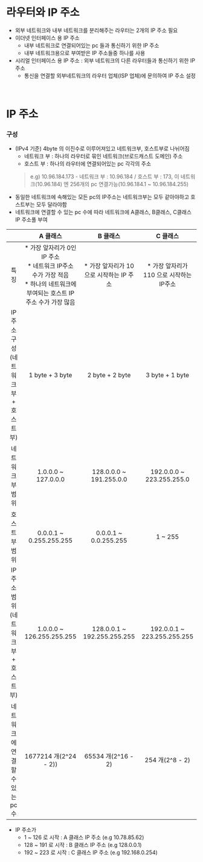# 라우터와 IP 주소
* 외부 네트워크와 내부 네트워크를 분리해주는 라우터는 2개의 IP 주소 필요
* 이더넷 인터페이스 용 IP 주소
   * 내부 네트워크로 연결되어있는 pc 들과 통신하기 위한 IP 주소
   * 내부 네트워크용으로 부여받은 IP 주소들중 하나를 사용
* 시리얼 인터페이스 용 IP 주소 : 외부 네트워크의 다른 라우터들과 통신하기 위한 IP 주소
   * 통신을 연결할 외부네트워크의 라우터 업체(ISP 업체)에 문의하여 IP 주소 설정

<br>

# IP 주소
### 구성
* (IPv4 기준) 4byte 의 이진수로 이루어져있고 네트워크부, 호스트부로 나뉘어짐
   * 네트워크 부 : 하나의 라우터로 묶인 네트워크(브로드캐스트 도메인) 주소
   * 호스트 부 : 하나의 라우터에 연결되어있는 pc 각각의 주소
   > e.g) 10.96.184.173 - 네트워크 부 : 10.96.184 / 호스트 부 : 173, 이 네트워크(10.96.184) 엔 256개의 pc 연결가능(10.96.184.1 ~ 10.96.184.255)
* 동일한 네트워크에 속해있는 모든 pc의 IP주소는 네트워크부는 모두 같아야하고 호스트부는 모두 달라야함
* 네트워크에 연결할 수 있는 pc 수에 따라 네트워크에 A클래스, B클래스, C클래스 IP 주소풀 부여

|		| A 클래스 	| B 클래스 	| C 클래스 	|
|:---:	|:---:		|:---:		|:---:		|
| 특징 |* 가장 앞자리가 0인 IP 주소 <br> * 네트워크 IP주소 수가 가장 적음 <br> * 하나의 네트워크에 부여되는 호스트 IP 주소 수가 가장 많음|* 가장 앞자리가 10 으로 시작하는 IP 주소|* 가장 앞자리가 110 으로 시작하는 IP주소|
|IP 주소 구성(네트워크 부 + 호스트 부)|1 byte + 3 byte|2 byte + 2 byte|3 byte + 1 byte|
|네트워크부 범위|1.0.0.0 ~ 127.0.0.0|128.0.0.0 ~ 191.255.0.0|192.0.0.0 ~ 223.255.255.0|
|호스트부 범위|0.0.0.1 ~ 0.255.255.255|0.0.0.1 ~ 0.0.255.255|1 ~ 255|
|IP 주소 범위(네트워크부 + 호스트부)|1.0.0.0 ~ 126.255.255.255|128.0.0.1 ~ 192.255.255.255|192.0.0.1 ~ 223.255.255.255|
|네트워크에 연결할 수 있는 pc 수|1677214 개(2^24 - 2))|65534 개(2^16 - 2)|254 개(2^8 - 2)|

* IP 주소가 
   * 1 ~ 126 로 시작 : A 클래스 IP 주소 (e.g 10.78.85.62)
   * 128 ~ 191 로 시작 : B 클래스 IP 주소 (e.g 128.0.0.1) 
   * 192 ~ 223 로 시작 : C 클래스 IP 주소 (e.g 192.168.0.254)